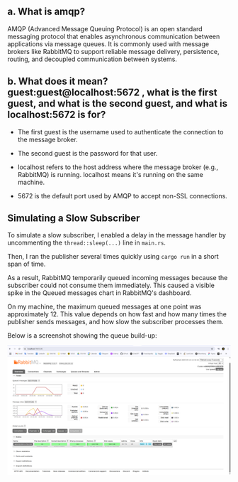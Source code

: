 ## a. What is amqp?

AMQP (Advanced Message Queuing Protocol) is an open standard messaging protocol that enables asynchronous communication between applications via message queues. It is commonly used with message brokers like RabbitMQ to support reliable message delivery, persistence, routing, and decoupled communication between systems.

## b. What does it mean? guest:guest@localhost:5672 , what is the first guest, and what is the second guest, and what is localhost:5672 is for?

- The first guest is the username used to authenticate the connection to the message broker.

- The second guest is the password for that user.

- localhost refers to the host address where the message broker (e.g., RabbitMQ) is running. localhost means it's running on the same machine.

- 5672 is the default port used by AMQP to accept non-SSL connections.

## Simulating a Slow Subscriber

To simulate a slow subscriber, I enabled a delay in the message handler by uncommenting the `thread::sleep(...)` line in `main.rs`.

Then, I ran the publisher several times quickly using `cargo run` in a short span of time.

As a result, RabbitMQ temporarily queued incoming messages because the subscriber could not consume them immediately. This caused a visible spike in the Queued messages chart in RabbitMQ's dashboard.

On my machine, the maximum queued messages at one point was approximately 12. This value depends on how fast and how many times the publisher sends messages, and how slow the subscriber processes them.

Below is a screenshot showing the queue build-up:

![slow-subscriber-queue](screenshot/queue.png)